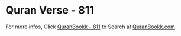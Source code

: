 # Quran Verse - 811 

For more infos, Click [QuranBookk - 811](https://www.quranbookk.com/quran/search?q=811) to Search at [QuranBookk.com](http://quranbookk.com/)